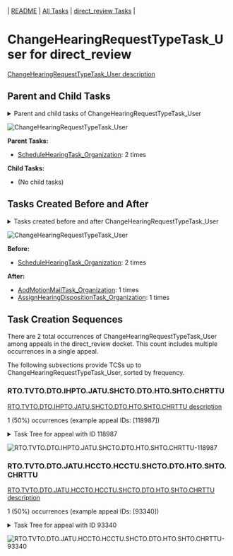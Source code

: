 <!-- DO NOT EDIT THIS FILE.  This file is autogenerated. -->
| [README](../README.md) | [All Tasks](../alltasks.md) | [direct_review Tasks](tasklist.md) |

# ChangeHearingRequestTypeTask_User for direct_review

[ChangeHearingRequestTypeTask_User description](../descr/ChangeHearingRequestTypeTask_User.md)

## Parent and Child Tasks

<details><summary markdown='span'>Parent and child tasks of ChangeHearingRequestTypeTask_User
</summary>

```
digraph G {
rankdir=LR;
node [shape=box]
"ScheduleHearingTask_Organization" -> "ChangeHearingRequestTypeTask_User" [label=2]
}
```
</details>

![ChangeHearingRequestTypeTask_User](dot/ChangeHearingRequestTypeTask_User-parentchild.dot.png)

**Parent Tasks:**

   * [ScheduleHearingTask_Organization](ScheduleHearingTask_Organization.md): 2 times

**Child Tasks:**

   * (No child tasks)

## Tasks Created Before and After

<details><summary markdown='span'>Tasks created before and after ChangeHearingRequestTypeTask_User</summary>

```
digraph G {
rankdir=LR;

"ChangeHearingRequestTypeTask_User" -> "AssignHearingDispositionTask_Organization" [label=1]
"ChangeHearingRequestTypeTask_User" -> "AodMotionMailTask_Organization" [label=1]
"ScheduleHearingTask_Organization" -> "ChangeHearingRequestTypeTask_User" [label=2]
}
```
</details>

![ChangeHearingRequestTypeTask_User](dot/ChangeHearingRequestTypeTask_User.dot.png)

**Before:**

   * [ScheduleHearingTask_Organization](ScheduleHearingTask_Organization.md): 2 times

**After:**

   * [AodMotionMailTask_Organization](AodMotionMailTask_Organization.md): 1 times
   * [AssignHearingDispositionTask_Organization](AssignHearingDispositionTask_Organization.md): 1 times

## Task Creation Sequences

There are 2 total occurrences of ChangeHearingRequestTypeTask_User among appeals in the direct_review docket.  This count includes multiple occurrences in a single appeal.

The following subsections provide TCSs up to ChangeHearingRequestTypeTask_User, sorted by frequency.

### RTO.TVTO.DTO.IHPTO.JATU.SHCTO.DTO.HTO.SHTO.CHRTTU

[RTO.TVTO.DTO.IHPTO.JATU.SHCTO.DTO.HTO.SHTO.CHRTTU description](../descr/RTO.TVTO.DTO.IHPTO.JATU.SHCTO.DTO.HTO.SHTO.CHRTTU.md)

1 (50%) occurrences (example appeal IDs: [118987])

<details><summary markdown='span'>Task Tree for appeal with ID 118987</summary>

```
@startuml
skinparam {
  ObjectBorderColor #555
  ObjectBorderThickness 0
  ObjectFontStyle bold
  ObjectFontSize 14
  ObjectAttributeFontColor #333
  ObjectAttributeFontSize 12
}
  object 0.RootTask #8dd3c7 {
Organization
}
  object 1.TrackVeteranTask #bebada {
Organization
}
  object 2.DistributionTask #ffffb3 {
Organization
}
  object 3.InformalHearingPresentationTask #fdb462 {
Organization
}
  object 4.JudgeAssignTask #ccebc5 {
User
}
  object 5.JudgeAssignTask #ccebc5 {
User
}
  object 6.JudgeDecisionReviewTask #d9d9d9 {
User
}
  object 7.AttorneyTask #bc80bd {
User
}
  object 8.ScheduleHearingColocatedTask #ccebc5 {
Organization
}
  object 9.DistributionTask #ffffb3 {
Organization
}
  object 10.HearingTask #fb8072 {
Organization
}
  object 11.ScheduleHearingTask #80b1d3 {
Organization
}
  object 12.ChangeHearingRequestTypeTask #2ca02c {
User  <back:white>    </back>
}
  object 13.AodMotionMailTask #d9d9d9 {
Organization
}
  object 14.AodMotionMailTask #d9d9d9 {
Organization
}
  object 15.AodMotionMailTask #d9d9d9 {
User
}
0.RootTask -- 1.TrackVeteranTask
0.RootTask -- 2.DistributionTask
2.DistributionTask -- 3.InformalHearingPresentationTask
0.RootTask -- 4.JudgeAssignTask
0.RootTask -- 5.JudgeAssignTask
0.RootTask -- 6.JudgeDecisionReviewTask
6.JudgeDecisionReviewTask -- 7.AttorneyTask
7.AttorneyTask -- 8.ScheduleHearingColocatedTask
0.RootTask -- 9.DistributionTask
9.DistributionTask -- 10.HearingTask
10.HearingTask -- 11.ScheduleHearingTask
11.ScheduleHearingTask -- 12.ChangeHearingRequestTypeTask
0.RootTask -- 13.AodMotionMailTask
13.AodMotionMailTask -- 14.AodMotionMailTask
14.AodMotionMailTask -- 15.AodMotionMailTask
@enduml
```
</details>

![RTO.TVTO.DTO.IHPTO.JATU.SHCTO.DTO.HTO.SHTO.CHRTTU-118987](uml/RTO.TVTO.DTO.IHPTO.JATU.SHCTO.DTO.HTO.SHTO.CHRTTU-118987.png)

### RTO.TVTO.DTO.JATU.HCCTO.HCCTU.SHCTO.DTO.HTO.SHTO.CHRTTU

[RTO.TVTO.DTO.JATU.HCCTO.HCCTU.SHCTO.DTO.HTO.SHTO.CHRTTU description](../descr/RTO.TVTO.DTO.JATU.HCCTO.HCCTU.SHCTO.DTO.HTO.SHTO.CHRTTU.md)

1 (50%) occurrences (example appeal IDs: [93340])

<details><summary markdown='span'>Task Tree for appeal with ID 93340</summary>

```
@startuml
skinparam {
  ObjectBorderColor #555
  ObjectBorderThickness 0
  ObjectFontStyle bold
  ObjectFontSize 14
  ObjectAttributeFontColor #333
  ObjectAttributeFontSize 12
}
  object 0.RootTask #8dd3c7 {
Organization
}
  object 1.TrackVeteranTask #bebada {
Organization
}
  object 2.DistributionTask #ffffb3 {
Organization
}
  object 3.JudgeAssignTask #ccebc5 {
User
}
  object 4.JudgeDecisionReviewTask #d9d9d9 {
User
}
  object 5.AttorneyTask #bc80bd {
User
}
  object 6.HearingClarificationColocatedTask #ccebc5 {
Organization
}
  object 7.HearingClarificationColocatedTask #ccebc5 {
User
}
  object 8.HearingClarificationColocatedTask #ccebc5 {
Organization
}
  object 9.HearingClarificationColocatedTask #ccebc5 {
User
}
  object 10.TimedHoldTask #fccde5 {
User
}
  object 11.ScheduleHearingColocatedTask #ccebc5 {
Organization
}
  object 12.DistributionTask #ffffb3 {
Organization
}
  object 13.HearingTask #fb8072 {
Organization
}
  object 14.ScheduleHearingTask #80b1d3 {
Organization
}
  object 15.ChangeHearingRequestTypeTask #2ca02c {
User  <back:white>    </back>
}
  object 16.AssignHearingDispositionTask #8dd3c7 {
Organization
}
0.RootTask -- 1.TrackVeteranTask
0.RootTask -- 2.DistributionTask
0.RootTask -- 3.JudgeAssignTask
0.RootTask -- 4.JudgeDecisionReviewTask
4.JudgeDecisionReviewTask -- 5.AttorneyTask
5.AttorneyTask -- 6.HearingClarificationColocatedTask
6.HearingClarificationColocatedTask -- 7.HearingClarificationColocatedTask
5.AttorneyTask -- 8.HearingClarificationColocatedTask
8.HearingClarificationColocatedTask -- 9.HearingClarificationColocatedTask
9.HearingClarificationColocatedTask -- 10.TimedHoldTask
5.AttorneyTask -- 11.ScheduleHearingColocatedTask
0.RootTask -- 12.DistributionTask
12.DistributionTask -- 13.HearingTask
13.HearingTask -- 14.ScheduleHearingTask
14.ScheduleHearingTask -- 15.ChangeHearingRequestTypeTask
13.HearingTask -- 16.AssignHearingDispositionTask
@enduml
```
</details>

![RTO.TVTO.DTO.JATU.HCCTO.HCCTU.SHCTO.DTO.HTO.SHTO.CHRTTU-93340](uml/RTO.TVTO.DTO.JATU.HCCTO.HCCTU.SHCTO.DTO.HTO.SHTO.CHRTTU-93340.png)

